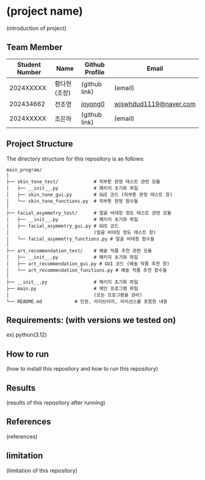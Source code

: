 # (project name)
(introduction of project)


## Team Member
|Student Number|Name|Github Profile|Email|
|--------------|----|--------------|-----|
|2024XXXXX|황다현(조장)|(github link)|(email)|
|202434662|전조영|[joyong0](https://github.com/joyong0)|wjswhdud1119@naver.com|
|2024XXXXX|조은하|(github link)|(email)|


## Project Structure
The directory structure for this repository is as follows:
```
main_program/
│
├── skin_tone_test/             # 피부톤 판정 테스트 관련 모듈
│   ├── __init__.py             # 패키지 초기화 파일
│   ├── skin_tone_gui.py        # GUI 코드 (피부톤 판정 테스트 창)
│   └── skin_tone_functions.py  # 피부톤 판정 함수들
│
├── facial_asymmetry_test/      # 얼굴 비대칭 정도 테스트 관련 모듈
│   ├── __init__.py             # 패키지 초기화 파일
│   ├── facial_asymmetry_gui.py # GUI 코드 
│                               (얼굴 비대칭 정도 테스트 창)
│   └── facial_asymmetry_functions.py # 얼굴 비대칭 함수들
│
├── art_recommendation_test/    # 예술 작품 추천 관련 모듈
│   ├── __init__.py             # 패키지 초기화 파일
│   ├── art_recommendation_gui.py # GUI 코드 (예술 작품 추천 창)
│   └── art_recommendation_functions.py # 예술 작품 추천 함수들
│
├── __init__.py                 # 패키지 초기화 파일
├── main.py                     # 메인 프로그램 파일 
│                               (모든 프로그램을 관리)
└── README.md            # 인원, 라이브러리, 라이선스를 포함한 내용
```


## Requirements: (with versions we tested on)
ex) python(3.12)


## How to run
(how to install this repository and how to run this repository) 


## Results
(results of this repository after running)


## References
(references)

## limitation
(limitation of this repository)
